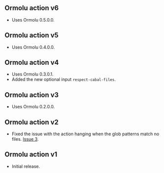 ## Ormolu action v6

* Uses Ormolu 0.5.0.0.

## Ormolu action v5

* Uses Ormolu 0.4.0.0.

## Ormolu action v4

* Uses Ormolu 0.3.0.1.
* Added the new optional input `respect-cabal-files`.

## Ormolu action v3

* Uses Ormolu 0.2.0.0.

## Ormolu action v2

* Fixed the issue with the action hanging when the glob patterns match no
  files. [Issue 3](https://github.com/mrkkrp/ormolu-action/issues/3).

## Ormolu action v1

* Initial release.
